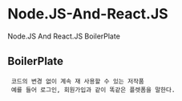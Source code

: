 # Node.JS-And-React.JS
Node.JS And React.JS BoilerPlate

## BoilerPlate
```
 코드의 변경 없이 계속 재 사용할 수 있는 저작품 
 예를 들어 로그인, 회원가입과 같이 똑같은 플렛폼을 말한다.
```
